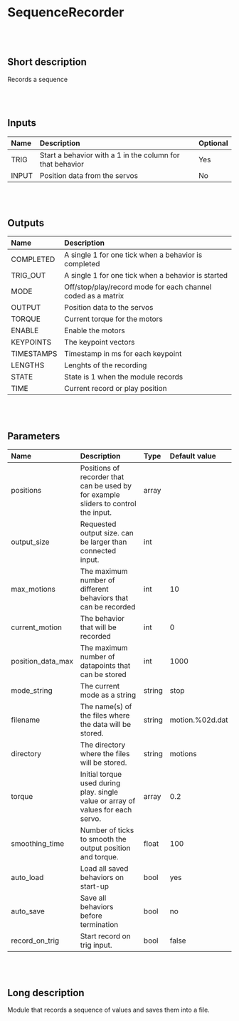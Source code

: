 # SequenceRecorder


<br><br>
## Short description

Records a sequence

<br><br>

## Inputs

|Name|Description|Optional|
|:----|:-----------|:-------|
|TRIG|Start a behavior with a 1 in the column for that behavior|Yes|
|INPUT|Position data from the servos|No|

<br><br>

## Outputs

|Name|Description|
|:----|:-----------|
|COMPLETED|A single 1 for one tick when a behavior is completed|
|TRIG_OUT|A single 1 for one tick when a behavior is started|
|MODE|Off/stop/play/record mode for each channel coded as a matrix|
|OUTPUT|Position data to the servos|
|TORQUE|Current torque for the motors|
|ENABLE|Enable the motors|
|KEYPOINTS|The keypoint vectors|
|TIMESTAMPS|Timestamp in ms for each keypoint|
|LENGTHS|Lenghts of the recording|
|STATE|State is 1 when the module records|
|TIME|Current record or play position|

<br><br>

## Parameters

|Name|Description|Type|Default value|
|:----|:-----------|:----|:-------------|
|positions|Positions of recorder that can be used by for example sliders to control the input.|array||
|output_size|Requested output size. can be larger than connected input.|int||
|max_motions|The maximum number of different behaviors that can be recorded|int|10|
|current_motion|The behavior that will be recorded|int|0|
|position_data_max|The maximum number of datapoints that can be stored|int|1000|
|mode_string|The current mode as a string|string|stop|
|filename|The name(s) of the files where the data will be stored.|string|motion.%02d.dat|
|directory|The directory where the files will be stored.|string|motions|
|torque|Initial torque used during play. single value or array of values for each servo.|array|0.2|
|smoothing_time|Number of ticks to smooth the output position and torque.|float|100|
|auto_load|Load all saved behaviors on start-up|bool|yes|
|auto_save|Save all behaviors before termination|bool|no|
|record_on_trig|Start record on trig input.|bool|false|

<br><br>
## Long description
Module that records a sequence of values and saves them into a file.